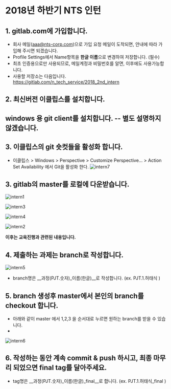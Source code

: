 2018년 하반기 NTS 인턴
======================

## 1. gitlab.com에 가입합니다. 
  * 회사 메일(aaa@nts-corp.com)으로 가입 요청 메일이 도착되면, 안내에 따라 가입해 주시면 되겠습니다.
  * Profile Settings에서 Name항목을 **한글 이름**으로 변경하여 저장합니다. (필수)
  * 최초 인증용으로만 사용되므로, 메일계정과 비밀번호를 알면, 이후에도 사용가능합니다. 
  * 사용할 저장소는 다음입니다.  <https://gitlab.com/n_tech_service/2018_2nd_intern>
  

## 2. 최신버전 이클립스를 설치합니다. 
##  windows 용 git client를 설치합니다. -- 별도 설명하지 않겠습니다. 


## 3. 이클립스의 git 숏컷들을 활성화 합니다. 
   * 이클립스 > Windows > Perspective > Customize Perspective... > Action Set Availability 에서 Git을 활성화 한다. 
![intern7](/uploads/af9c0fa95268001f4957d409c52912c3/intern7.png)


## 3. gitlab의 master를 로컬에 다운받습니다. 
![intern1](/uploads/51b68f8c466fcf9cbfe9792c6c32b9b5/intern1.png)

![intern3](/uploads/07496898ea24009a04d521b99c164486/intern3.png)

![intern4](/uploads/64aaab703361159dcd4c5ce390266156/intern4.png)

![intern2](/uploads/af4e3fad31e83a3117d41e5ab54559e9/intern2.png)



__이후는 교육진행과 관련된 내용입니다.__
## 4. 제출하는 과제는 branch로 작성합니다. 
![intern5](/uploads/d288d381a6b8f5f7d3bcc8aaa738d8ed/intern5.png)
  * branch명은 __과정(PJT.숫자)_이름(한글)__로 작성합니다. (ex. PJT.1.허태식 )


## 5. branch 생성후 master에서  본인의 branch를 checkout 합니다.
  * 아래와 같이 master 에서 1,2,3 을 순서대로 누르면 원하는 branch를 받을 수 있습니다. 
  * 
![intern6](/uploads/d501c3750cf56039bb9d15be35119fb0/intern6.png)
  

## 6. 작성하는 동안 계속 commit & push 하시고, 최종 마무리 되었으면 final tag를 달아주세요.
  * tag명은 __과정(PJT.숫자)_이름(한글)_final__로 합니다. (ex. PJT.1.허태식_final )

